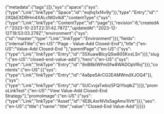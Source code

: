 {"metadata":{"tags":[]},"sys":{"space":{"sys":{"type":"Link","linkType":"Space","id":"eojhq1xf4v9y"}},"type":"Entry","id":"2XQkEXDRHm4XALcNlGvlk8","contentType":{"sys":{"type":"Link","linkType":"ContentType","id":"page"}},"revision":6,"createdAt":"2023-10-23T22:31:42.787Z","updatedAt":"2023-12-12T18:53:03.279Z","environment":{"sys":{"id":"master","type":"Link","linkType":"Environment"}}},"fields":{"internalTitle":{"en-US":"Page -  Value-Add Closed-End"},"title":{"en-US":"Value-Add Closed-End "},"parentPage":{"en-US":{"sys":{"type":"Link","linkType":"Entry","id":"55XuawBIcyQSw805KxxLSn"}}},"slug":{"en-US":"closed-end-value-add"},"hero":{"en-US":{"sys":{"type":"Link","linkType":"Entry","id":"6nB8klWPmSfw8WADOpVRvj"}}},"contents":{"en-US":[{"sys":{"type":"Link","linkType":"Entry","id":"4a8pe5ArCG2EAMWmdXJOQ4"}},{"sys":{"type":"Link","linkType":"Entry","id":"5UCvvjaTwbiz5FQiYbqtkZ"}}]},"promoLinkText":{"en-US":"View Value-Add Closed-End Strategy"},"promoImage":{"en-US":{"sys":{"type":"Link","linkType":"Asset","id":"4E6LAxrNVIs5agAmx1iVtt"}}},"seo":{"en-US":{"title":{"name":"title","value":"Closed-End Value-Add"}}}}}